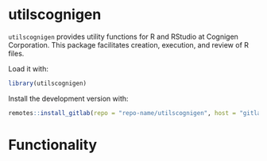 # utilscognigen

`utilscognigen` provides utility functions for R and RStudio at Cognigen Corporation. This package facilitates creation, execution, and review of R files.

Load it with:
```r
library(utilscognigen)
```

Install the development version with:
```r
remotes::install_gitlab(repo = "repo-name/utilscognigen", host = "gitlab.cognigencorp.com")
```

# Functionality

